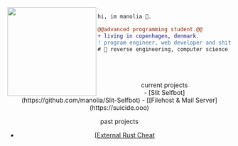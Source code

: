 <img align="left" height="200" src="https://media.giphy.com/media/ao9DUiTKH60XS/giphy.gif"/>

```diff
hi, im manolia 🔮.

@@advanced programming student.@@
+ living in copenhagen, denmark.
! program engineer, web developer and shitposter
# 📖 reverse engineering, computer science
```

<br>
<br>
<br>

<center>
current projects
<br>
- [Slit Selfbot](https://github.com/manolia/Slit-Selfbot)
- [[Filehost & Mail Server](https://suicide.ooo)
  
<br>

past projects
<br>
- [[External Rust Cheat](https://deprived.life)
</center>
